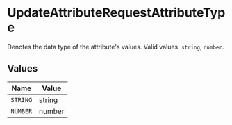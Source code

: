 # UpdateAttributeRequestAttributeType

Denotes the data type of the attribute's values. Valid values: `string`, `number`.


## Values

| Name     | Value    |
| -------- | -------- |
| `STRING` | string   |
| `NUMBER` | number   |
